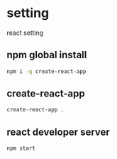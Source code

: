 # setting 
react setting

## npm global install 
```bash
npm i -g create-react-app 
```

## create-react-app 
```bash
create-react-app . 
```

## react developer server 
```bash
npm start 
```
